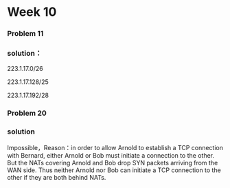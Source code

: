 # Week 10

### Problem 11

### solution：

223.1.17.0/26

223.1.17.128/25

223.1.17.192/28



### Problem 20

### solution

Impossible，Reason：in order to allow Arnold to establish a TCP connection with Bernard, either Arnold or Bob must initiate a connection to the other. But the NATs covering Arnold and Bob drop SYN packets arriving from the WAN side. Thus neither Arnold nor Bob can initiate a TCP connection to the other if they are both behind NATs.


